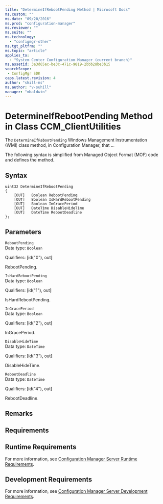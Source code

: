 ```yaml
---
title: "DetermineIfRebootPending Method | Microsoft Docs"
ms.custom: ""
ms.date: "09/20/2016"
ms.prod: "configuration-manager"
ms.reviewer: ""
ms.suite: ""
ms.technology:
  - "configmgr-other"
ms.tgt_pltfrm: ""
ms.topic: "article"
applies_to:
  - "System Center Configuration Manager (current branch)"
ms.assetid: 3a3d65ac-be3c-471c-9819-2bbb28be3b15searchScope: - ConfigMgr SDK
caps.latest.revision: 4
author: "shill-ms"
ms.author: "v-suhill"
manager: "mbaldwin"
---
```

# DetermineIfRebootPending Method in Class CCM_ClientUtilities
The `DetermineIfRebootPending` Windows Management Instrumentation (WMI) class method, in Configuration Manager, that …   

 The following syntax is simplified from Managed Object Format (MOF) code and defines the method.  

## Syntax  

```  
uint32 DetermineIfRebootPending   
{  
    [OUT]   Boolean RebootPending  
    [OUT]   Boolean IsHardRebootPending  
    [OUT]   Boolean InGracePeriod  
    [OUT]   DateTime DisableHideTime  
    [OUT]   DateTime RebootDeadline  
};  
```  

## Parameters  
 `RebootPending`  
 Data type: `Boolean`  

 Qualifiers: [id("0"), out]  

 RebootPending.    

 `IsHardRebootPending`  
 Data type: `Boolean`  

 Qualifiers: [id("1"), out]  

 IsHardRebootPending.    

 `InGracePeriod`  
 Data type: `Boolean`  

 Qualifiers: [id("2"), out]  

 InGracePeriod.    

 `DisableHideTime`  
 Data type: `DateTime`  

 Qualifiers: [id("3"), out]  

 DisableHideTime.    

 `RebootDeadline`  
 Data type: `DateTime`  

 Qualifiers: [id("4"), out]  

 RebootDeadline.    

## Remarks  

## Requirements  

## Runtime Requirements  
 For more information, see [Configuration Manager Server Runtime Requirements](../../../../../develop/core/reqs/server-runtime-requirements.md).  

## Development Requirements  
 For more information, see [Configuration Manager Server Development Requirements](../../../../../develop/core/reqs/server-development-requirements.md).
